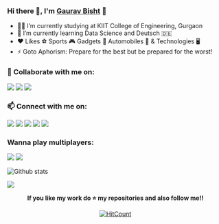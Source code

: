 ### Hi there 👋, I'm [Gaurav Bisht](https://github.com/gauravbisht005) :adult:


- 👨‍🎓 I’m currently studying at KIIT College of Engineering, Gurgaon
- 🌱 I’m currently learning Data Science and Deutsch :de:
- :heart: Likes :soccer: Sports :video_game: Gadgets :iphone: Automobiles :blue_car: & Technologies :desktop_computer:
- ⚡ Goto Aphorism: Prepare for the best but be prepared for the worst!


### 👯 Collaborate with me on: 
[<img src="https://www.vectorlogo.zone/logos/kaggle/kaggle-ar21.svg">](https://www.kaggle.com/gauravbisht005) [<img src="https://www.vectorlogo.zone/logos/youtube/youtube-ar21.svg">](https://youtube.com/channel/UCZPFwk2SZJQKDYdjLNQb1Ug) [<img src="https://www.vectorlogo.zone/logos/codepen/codepen-ar21.svg">](https://codepen.io/gauravbisht005)


### 📫 Connect with me on: 
[<img src="https://www.vectorlogo.zone/logos/linkedin/linkedin-ar21.svg">](https://www.linkedin.com/in/gauravbisht005) [<img src="https://www.vectorlogo.zone/logos/twitter/twitter-ar21.svg">](https://twitter.com/Jarvis_Me) [<img src="https://www.vectorlogo.zone/logos/instagram/instagram-ar21.svg">](https://www.instagram.com/gaurav_bisht17/) 
[<img src="https://www.vectorlogo.zone/logos/facebook/facebook-ar21.svg">](https://www.facebook.com/gaurav.bisht17) [<img src="https://www.vectorlogo.zone/logos/discordapp/discordapp-ar21.svg">](https://discord.com/channels/@Me_Jarvis#2831)


### Wanna play multiplayers:
[<img src="https://www.vectorlogo.zone/logos/steampowered/steampowered-ar21.svg">](https://steamcommunity.com/profiles/76561198840742986/) [<img src="https://www.vectorlogo.zone/logos/xbox/xbox-ar21.svg">](https://account.xbox.com/en-in/Profile?xr=socialtwistnav)

  
![Github stats](https://github-readme-stats.vercel.app/api?username=gauravbisht005&show_icons=true&hide_border=true)


<a align="right" href="https://github.com/gauravbisht005">
  <img src="https://github-readme-stats.vercel.app/api/top-langs/?username=gauravbisht005&show_icons=true&hide_border=tru" />
</a>


<div align="center">


**If you like my work do :star: my repositories and also follow me!!**


[![HitCount](http://hits.dwyl.com/gauravbisht005/gauravbisht005.svg)](http://hits.dwyl.com/gauravbisht005/gauravbisht005)
 
</div>

